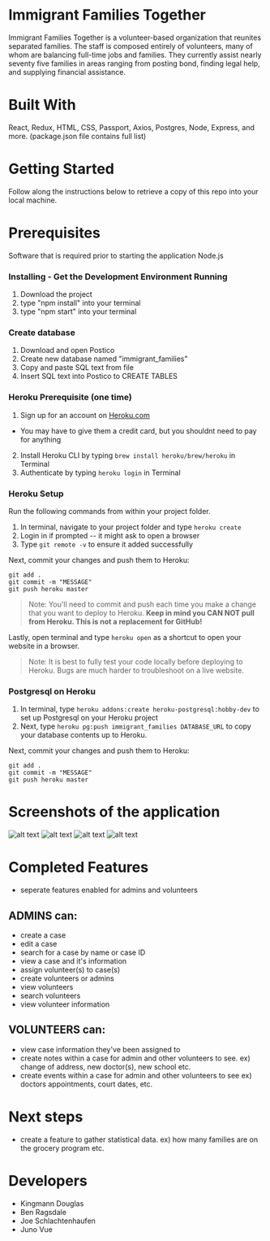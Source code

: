 # Immigrant Families Together
Immigrant Families Together is a volunteer-based organization that reunites separated families. The staff is composed entirely of volunteers, many of whom are balancing full-time jobs and families. They currently assist nearly seventy five families in areas ranging from posting bond, finding legal help, and supplying financial assistance.

# Built With 
React, Redux, HTML, CSS, Passport, Axios, Postgres, Node, Express, and more. (package.json file contains full list)

# Getting Started 
Follow along the instructions below to retrieve a copy of this repo into your local machine. 

# Prerequisites
Software that is required prior to starting the application
Node.js

### Installing - Get the Development Environment Running 
1. Download the project
2. type "npm install" into your terminal
3. type "npm start" into your terminal

### Create database 
1. Download and open Postico
2. Create new database named "immigrant_families"
3. Copy and paste SQL text from file
4. Insert SQL text into Postico to CREATE TABLES

### Heroku Prerequisite (one time)

1. Sign up for an account on [Heroku.com](https://www.heroku.com/)
- You may have to give them a credit card, but you shouldnt need to pay for anything
2. Install Heroku CLI by typing `brew install heroku/brew/heroku` in Terminal
3. Authenticate by typing `heroku login` in Terminal

### Heroku Setup

Run the following commands from within your project folder.

1. In terminal, navigate to your project folder and type `heroku create`
2. Login in if prompted -- it might ask to open a browser
3. Type `git remote -v` to ensure it added successfully

Next, commit your changes and push them to Heroku:

```
git add .
git commit -m "MESSAGE"
git push heroku master
```

   > Note: You'll need to commit and push each time you make a change that you want to deploy to Heroku. **Keep in mind you CAN NOT pull from Heroku. This is not a replacement for GitHub!**

Lastly, open terminal and type `heroku open` as a shortcut to open your website in a browser.

   > Note: It is best to fully test your code locally before deploying to Heroku. Bugs are much harder to troubleshoot on a live website.

### Postgresql on Heroku

1. In terminal, type `heroku addons:create heroku-postgresql:hobby-dev` to set up Postgresql on your Heroku project
2. Next, type `heroku pg:push immigrant_families DATABASE_URL` to copy your database contents up to Heroku. 

Next, commit your changes and push them to Heroku:

```
git add .
git commit -m "MESSAGE"
git push heroku master
```

# Screenshots of the application 
![alt text](./images/admin_landing.jpg "Administrative Landing Page")
![alt text](./images/volunteer_landing.jpg "Volunteer Landing Page")
![alt text](./images/volunteer_bio.jpg "Volunteer Bio Page")
![alt text](./images/volunteer_events.jpg "Volunteer Events Page")

# Completed Features 
* seperate features enabled for admins and volunteers 

## ADMINS can:
- create a case 
- edit a case 
- search for a case by name or case ID
- view a case and it's information 
- assign volunteer(s) to case(s)
- create volunteers or admins 
- view volunteers 
- search volunteers 
- view volunteer information 

## VOLUNTEERS can: 
- view case information they've been assigned to 
- create notes within a case for admin and other volunteers to see. 
ex) change of address, new doctor(s), new school etc. 
- create events within a case for admin and other volunteers to see
ex) doctors appointments, court dates, etc. 

# Next steps 
- create a feature to gather statistical data. 
ex) how many families are on the grocery program etc. 

# Developers 
- Kingmann Douglas 
- Ben Ragsdale 
- Joe Schlachtenhaufen
- Juno Vue 

